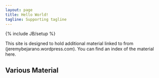 ```yaml
---
layout: page
title: Hello World!
tagline: Supporting tagline
---
```

{% include JB/setup %}

This site is designed to hold additional material linked to from (jeremybejarano.wordpress.com). You can find an index of the material here.

## Various Material

